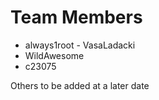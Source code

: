 
# Team Members
* always1root - VasaLadacki
* WildAwesome
* c23075

Others to be added at a later date
